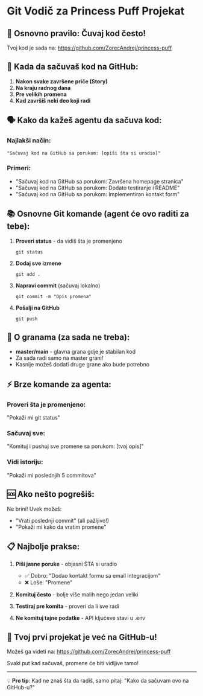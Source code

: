 # Git Vodič za Princess Puff Projekat

## 🎯 Osnovno pravilo: Čuvaj kod često!

Tvoj kod je sada na: https://github.com/ZorecAndrej/princess-puff

## 📝 Kada da sačuvaš kod na GitHub:

1. **Nakon svake završene priče (Story)**
2. **Na kraju radnog dana** 
3. **Pre velikih promena**
4. **Kad završiš neki deo koji radi**

## 🗣️ Kako da kažeš agentu da sačuva kod:

### Najlakši način:
```
"Sačuvaj kod na GitHub sa porukom: [opiši šta si uradio]"
```

### Primeri:
- "Sačuvaj kod na GitHub sa porukom: Završena homepage stranica"
- "Sačuvaj kod na GitHub sa porukom: Dodato testiranje i README"
- "Sačuvaj kod na GitHub sa porukom: Implementiran kontakt form"

## 📚 Osnovne Git komande (agent će ovo raditi za tebe):

1. **Proveri status** - da vidiš šta je promenjeno
   ```
   git status
   ```

2. **Dodaj sve izmene**
   ```
   git add .
   ```

3. **Napravi commit** (sačuvaj lokalno)
   ```
   git commit -m "Opis promena"
   ```

4. **Pošalji na GitHub**
   ```
   git push
   ```

## 🌿 O granama (za sada ne treba):

- **master/main** - glavna grana gdje je stabilan kod
- Za sada radi samo na master grani!
- Kasnije možeš dodati druge grane ako bude potrebno

## ⚡ Brze komande za agenta:

### Proveri šta je promenjeno:
"Pokaži mi git status"

### Sačuvaj sve:
"Komituj i pushuj sve promene sa porukom: [tvoj opis]"

### Vidi istoriju:
"Pokaži mi poslednjih 5 commitova"

## 🆘 Ako nešto pogrešiš:

Ne brini! Uvek možeš:
- "Vrati poslednji commit" (ali pažljivo!)
- "Pokaži mi kako da vratim promene"

## 📋 Najbolje prakse:

1. **Piši jasne poruke** - objasni ŠTA si uradio
   - ✅ Dobro: "Dodao kontakt formu sa email integracijom"
   - ❌ Loše: "Promene"

2. **Komituj često** - bolje više malih nego jedan veliki

3. **Testiraj pre komita** - proveri da li sve radi

4. **Ne komituj tajne podatke** - API ključeve stavi u .env

## 🎉 Tvoj prvi projekat je već na GitHub-u!

Možeš ga videti na: https://github.com/ZorecAndrej/princess-puff

Svaki put kad sačuvaš, promene će biti vidljive tamo!

---

💡 **Pro tip**: Kad ne znaš šta da radiš, samo pitaj:
"Kako da sačuvam ovo na GitHub-u?"